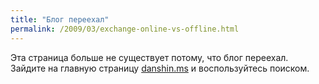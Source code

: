 ```yaml
---
title: "Блог переехал"
permalink: /2009/03/exchange-online-vs-offline.html
---
```

Эта страница больше не существует потому, что блог переехал. Зайдите на главную страницу [danshin.ms](http://danshin.ms) и воспользуйтесь поиском.